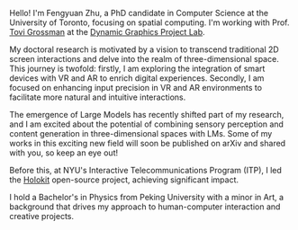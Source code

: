 Hello! I'm Fengyuan Zhu, a PhD candidate in Computer Science at the University of Toronto, focusing on spatial computing. I'm working with Prof. <a href="https://www.tovigrossman.com/" target="_blank" rel="noopener noreferrer">Tovi Grossman</a> at the <a href="https://www.dgp.toronto.edu/" target="_blank" rel="noopener noreferrer">Dynamic Graphics Project Lab</a>.

My doctoral research is motivated by a vision to transcend traditional 2D screen interactions and delve into the realm of three-dimensional space. This journey is twofold: firstly, I am exploring the integration of smart devices with VR and AR to enrich digital experiences. Secondly, I am focused on enhancing input precision in VR and AR environments to facilitate more natural and intuitive interactions.

The emergence of Large Models has recently shifted part of my research, and I am excited about the potential of combining sensory perception and content generation in three-dimensional spaces with LMs. Some of my works in this exciting new field will soon be published on arXiv and shared with you, so keep an eye out!

Before this, at NYU's Interactive Telecommunications Program (ITP), I led the <a href="https://1.holokit.io/" target="_blank" rel="noopener noreferrer">Holokit</a> open-source project, achieving significant impact.

I hold a Bachelor's in Physics from Peking University with a minor in Art, a background that drives my approach to human-computer interaction and creative projects.
